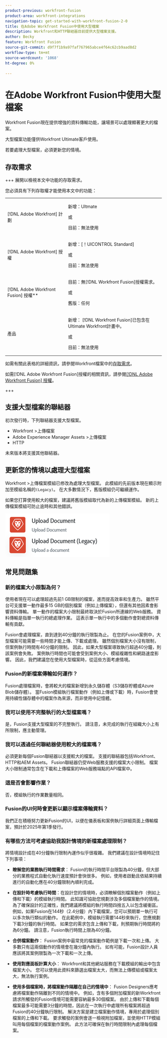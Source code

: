 ```yaml
---
product-previous: workfront-fusion
product-area: workfront-integrations
navigation-topic: get-started-with-workfront-fusion-2-0
title: 在Adobe Workfront Fusion中使用大型檔案
description: Workfront和HTTP聯結器目前提供大型檔案支援。
author: Becky
feature: Workfront Fusion
source-git-commit: d9f7f1b9a97faf767965abce4f64c62cb9aad8d2
workflow-type: tm+mt
source-wordcount: '1068'
ht-degree: 0%

---
```


# 在Adobe Workfront Fusion中使用大型檔案

Workfront Fusion現在提供增強的資料傳輸功能，讓場景可以處理顯著更大的檔案。

大型檔案功能僅供Workfront Ultimate客戶使用。

若要處理大型檔案，必須更新您的情境。

## 存取需求

+++ 展開以檢視本文中功能的存取需求。

您必須具有下列存取權才能使用本文中的功能：

<table style="table-layout:auto">
 <col> 
 <col> 
 <tbody> 
  <tr> 
   <td role="rowheader">[!DNL Adobe Workfront] 計劃</td>
   <td> <p>新增：Ultmate</p> <p>或</p> <p>目前：無法使用</p></td> 
  </tr> 
  <tr data-mc-conditions=""> 
   <td role="rowheader">[!DNL Adobe Workfront] 授權</td> 
   <td> <p>新增：[！UICONTROL Standard]</p><p>或</p><p>目前：無法使用</p> </td> 
  </tr> 
  <tr> 
   <td role="rowheader">[!DNL Adobe Workfront Fusion] 授權**</td> 
   <td>
   <p>目前：無[!DNL Workfront Fusion]授權需求。</p>
   <p>或</p>
   <p>舊版：任何 </p>
   </td> 
  </tr> 
  <tr> 
   <td role="rowheader">產品</td> 
   <td>
   <p>新增： [!DNL Workfront Fusion]已包含在Ultimate Workfront計畫中。</p> <p>或</p>
   <p>目前：無法使用</p>
   </td> 
  </tr>
 </tbody> 
</table>

如需有關此表格的詳細資訊，請參閱Workfront檔案中的[存取需求](/help/quicksilver/administration-and-setup/add-users/access-levels-and-object-permissions/access-level-requirements-in-documentation.md)。

如需[!DNL Adobe Workfront Fusion]授權的相關資訊，請參閱[[!DNL Adobe Workfront Fusion] 授權](../../workfront-fusion/get-started/license-automation-vs-integration.md)。

+++

## 支援大型檔案的聯結器

初次發行時，下列聯結器支援大型檔案。

* Workfront >上傳檔案
* Adobe Experience Manager Assets >上傳檔案
* HTTP

未來版本將支援其他聯結器。

## 更新您的情境以處理大型檔案

Workfront >上傳檔案模組已修改為處理大型檔案。 此模組的先前版本現在顯示附加至模組名稱的`(Legacy)`。 在大多數情況下，舊版模組仍可繼續運作。

如果您打算使用較大的檔案，建議將舊版模組取代為新的上傳檔案模組。 新的上傳檔案模組可防止逾時和其他錯誤。

![上傳檔案](assets/new-upload-document.png)

## 常見問題集

### 新的檔案大小限製為何？

使用者現在可以處理超過先前1 GB限制的檔案，進而提高效率和生產力。  雖然平台可支援單一動作最多15 GB的個別檔案（例如上傳檔案），但還有其他因素會影響資料傳輸。 單一動作的檔案大小限制最終取決於Fusion所連線的Web服務。 資料傳輸是指單一執行的總處理作業。 這表示單一執行中的多個動作會對總資料傳輸有貢獻。

Fusion會處理檔案，直到達到40分鐘的執行限製為止。 在您的Fusion案例中，大型檔案可能需要一些時間才能上傳、下載或處理。 雖然個別檔案大小沒有限制，但案例執行時間有40分鐘的限制。 因此，如果大型檔案導致執行超過40分鐘，則該案例會失敗。 案例執行時間也可能會受到案例大小、模組複雜性和網路速度影響。 因此，我們建議您在使用大型檔案時，從這些方面考慮情境。

### Fusion的新檔案傳輸如何運作？

Fusion處理檔案時，會將較大的檔案新增到永久儲存體（S3儲存貯體或Azure Blob儲存體）。 當Fusion模組執行檔案動作（例如上傳或下載）時，Fusion會使用持續性儲存體中的檔案作為來源，而非使用中記憶體。

### 我可以使用不完整執行的大型檔案嗎？

是，Fusion支援大型檔案的不完整執行。 請注意，未完成的執行在組織大小上有所限制，應主動管理。

### 我可以透過任何聯結器使用較大的檔案嗎？

必須更新每個Fusion聯結器以支援較大的檔案。 支援的聯結器包括Workfront、HTTP和AEM Assets。 Fusion聯結器仍受Web服務支援的檔案大小限制。 檔案大小限制通常包含在下載和上傳檔案的Web服務端點的API檔案中。

### 這是否會影響作業？

否，模組執行的作業數量相同。

### Fusion的UI何時會更新以顯示檔案傳輸資料？

我們正在積極努力更新Fusion的UI，以便在儀表板和案例執行詳細頁面上傳輸檔案，預計於2025年第1季發行。

### 有哪些方法可考慮協助我設計情境的新檔案處理限制？

將情境設計成在40分鐘執行限制內運作似乎很複雜。 我們建議在設計情境時記住下列事項：

* **瞭解您的業務執行時間需求**： Fusion的執行時間平台限製為40分鐘，但大部分的業務程式自動化執行速度預計會快很多。 例如，使用者啟動且依結果持續進行的自動化應在40分鐘限制內順利完成。
* **在設計時考慮執行時間**：在設計您的情境時，必須瞭解個別檔案動作（例如上傳和下載）的模組執行時間。 此知識可協助您規劃涉及多個檔案動作的情境。  為了確保設計的正確性，我們建議將模組的執行時間四捨五入以包含緩衝區。
例如，如果Fusion在144秒（2.4分鐘）內下載檔案，您可以預期單一執行可以多次執行類似的動作。 在此範例中，模組執行需要144秒來執行，您應規劃下載3分鐘的執行時間。 如果您的需求包含上傳和下載，則預期執行時間將約為6分鐘。 請注意，Fusion執行時間上限為40分鐘。

* **合併檔案動作**： Fusion案例中最常見的檔案動作範例是下載一次和上傳。 大多數只有這兩個動作的情境會在幾分鐘內執行。 如有可能，Fusion設計人員應該將其案例限製為一次下載和一次上傳。

* **使用對應面板計算大小**： Workfront和其他網站服務在下載模組的輸出中包含檔案大小。 您可以使用此資料來篩選出檔案太大，而無法上傳模組或檔案太大，無法執行案例。

* **使用多個檔案時，將檔案動作隔離在自己的情境中**： Fusion Designers應考慮將檔案動作隔離到不同的情境中。 例如，含有多個附加檔案的新Workfront請求所觸發的Fusion情境可能需要容納最多30個檔案。 由於上傳和下載每個檔案最多可能需要3分鐘的時間，因此在一次執行中處理所有檔案將超過Fusion的40分鐘執行限制。 解決方案是建立檔案動作情境，專用於處理個別檔案的上傳和下載。 要求觸發的案例會逐一檢視附加檔案，並使用HTTP模組叫用每個檔案的檔案動作案例。 此方法可確保在執行時間限制內處理每個檔案。

<!--
## Connectors that do not support large files

Some Fusion connectors do not support large files. For these connectors, Fusion's total processing capacity for files is **1 GB**. 

This limit is based on a total memory cost. Every operation contributes to that cost. If a single file of 400 MB is downloaded and uploaded then the total cost to the file capacity would be 800 MB.

The following connectors do **not** support large files. 

* Archive
* Box
* Convert
* CSV
* Datastores
* Flow control
* FTP
* JSON
* JWT
* Markdown
* Math
* Microsoft Word templates
* MIME
* Microsoft SQL
* SFTP
* Adobe Acrobat Sign
* SOAP
* Tools
* XML

If a connector is not on this list, it does not support large files. For these connectors, Fusion's total processing capacity for files is **1 GB**. 

This limit is based on a total memory cost. Every operation contributes to that cost. If a single file of 400 MB is downloaded and uploaded then the total cost to the file capacity would be 800 MB.-->






<!--## Connectors that support large files

The following connectors support large files.

Workfront
HTTP
Webhooks
Salesforce
Microsoft Email
Workfront Proof
AEM Assets
Email
Slack
Jira
Microsoft Excel
SharePoint
Frame.io
Adobe PDF Services
Marketo
Azure Devops 
Google Email
Jira Server
Google Sheets
Microsoft OneDrive
ServiceNow 
AWS S3
Bynder
OneDrive Business
Adobe Authenticator
Google Drive
Microsoft Dynamics
Google Docs
NetSuite
Airtable
Azure AD
QuickBase 
Adobe Target
Adobe Campaign Classic
Microsoft Calendar
Workfront Planning
HubSpot CRM  
DropBox
Cloud Convert
Egnyte
Adobe Firefly
OpenAI / Chat GPT
Allocadia
Cvent
GitLab 
Google Team Drive
Google Calendar
Workfront SDL Managed Translation
Widen
Workfront Boards
Google Slides
Qualtrics
Microsoft Power BI
Adobe Photoshop
Anaplan
DocuSign 
MariaDB
Adobe Creative Cloud Libraries
Figma
AEM Forms
Datadog
GitHub 
Google Forms
Adobe I/O Events
Trello
Workday
Adobe Journey Optimizer
Adobe Lightroom


If a file is not on this list, it does not support large files. For these connectors, Fusion's total processing capacity for files is **1 GB**. 

This limit is based on a total memory cost. Every operation contributes to that cost. If a single file of 400 MB is downloaded and uploaded then the total cost to the file capacity would be 800 MB.

-->




